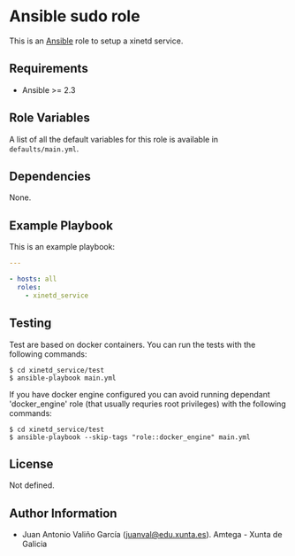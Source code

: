 # Ansible sudo role

This is an [Ansible](http://www.ansible.com) role to setup a xinetd service.

## Requirements

- Ansible >= 2.3

## Role Variables

A list of all the default variables for this role is available in `defaults/main.yml`.

## Dependencies

None.

## Example Playbook

This is an example playbook:

```yaml
---

- hosts: all
  roles:
    - xinetd_service
```

## Testing

Test are based on docker containers. You can run the tests with the following commands:

```shell
$ cd xinetd_service/test
$ ansible-playbook main.yml
```

If you have docker engine configured you can avoid running dependant 'docker_engine' role (that usually requries root privileges) with the following commands:

```shell
$ cd xinetd_service/test
$ ansible-playbook --skip-tags "role::docker_engine" main.yml
```

## License

Not defined.

## Author Information

- Juan Antonio Valiño García ([juanval@edu.xunta.es](mailto:juanval@edu.xunta.es)). Amtega - Xunta de Galicia
